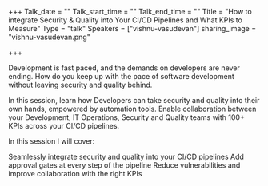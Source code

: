 +++
Talk_date = ""
Talk_start_time = ""
Talk_end_time = ""
Title = "How to integrate Security & Quality into Your CI/CD Pipelines and What KPIs to Measure"
Type = "talk"
Speakers = ["vishnu-vasudevan"]
sharing_image = "vishnu-vasudevan.png"

+++

Development is fast paced, and the demands on developers are never ending. How do you keep up with the pace of software development without leaving security and quality behind.

In this session, learn how Developers can take security and quality into their own hands, empowered by automation tools. Enable collaboration between your Development, IT Operations, Security and Quality teams with 100+ KPIs across your CI/CD pipelines.

In this session I will cover:

Seamlessly integrate security and quality into your CI/CD pipelines Add approval gates at every step of the pipeline Reduce vulnerabilities and improve collaboration with the right KPIs
